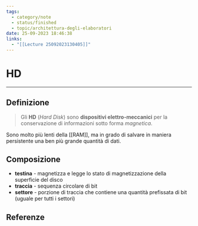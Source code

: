 ```yaml
---
tags:
  - category/note
  - status/finished
  - topic/architettura-degli-elaboratori
date: 25-09-2023 18:46:38
links:
  - "[[Lecture 25092023130405]]"
---
```

# HD
---
## Definizione
> Gli **HD** (_Hard Disk_) sono **dispositivi elettro-meccanici** per la conservazione di informazioni sotto forma _magnetica_.

Sono molto più lenti della [[RAM]], ma in grado di salvare in maniera persistente una ben più grande quantità di dati.

## Composizione
- **testina** - magnetizza e legge lo stato di magnetizzazione della superficie del disco
- **traccia** - sequenza circolare di bit
- **settore** - porzione di traccia che contiene una quantità prefissata di bit (uguale per tutti i settori)

## Referenze
